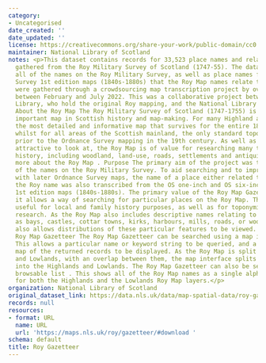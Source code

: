 ```yaml
---
category:
- Uncategorised
date_created: ''
date_updated: ''
license: https://creativecommons.org/share-your-work/public-domain/cc0
maintainer: National Library of Scotland
notes: <p>This dataset contains records for 33,523 place names and related information
  gathered from the Roy Military Survey of Scotland (1747-55). The dataset includes
  all of the names on the Roy Military Survey, as well as place names from later Ordnance
  Survey 1st edition maps (1840s-1880s) that the Roy Map names relate to. The names
  were gathered through a crowdsourcing map transcription project by over 180 volunteers
  between February and July 2022. This was a collaborative project between the British
  Library, who hold the original Roy mapping, and the National Library of Scotland.
  About the Roy Map The Roy Military Survey of Scotland (1747-1755) is a uniquely
  important map in Scottish history and map-making. For many Highland areas, it is
  the most detailed and informative map that survives for the entire 18th century,
  whilst for all areas of the Scottish mainland, the only standard topographic map
  prior to the Ordnance Survey mapping in the 19th century. As well as being strikingly
  attractive to look at, the Roy Map is of value for researching many types of landscape
  history, including woodland, land-use, roads, settlements and antiquities. Read
  more about the Roy Map . Purpose The primary aim of the project was to record all
  of the names on the Roy Military Survey. To aid searching and to improve the links
  with later Ordnance Survey maps, the name of a place either related to or nearby
  the Roy name was also transcribed from the OS one-inch and OS six-inch to the mile
  1st edition maps (1840s-1880s). The primary value of the Roy Map Gazetteer is that
  it allows a way of searching for particular places on the Roy Map. This is extremely
  useful for local and family history purposes, as well as for toponymic and placename
  research. As the Roy Map also includes descriptive names relating to features (such
  as bays, castles, cottar towns, kirks, harbours, mills, roads, or woods), the gazetteer
  also allows distributions of these particular features to be viewed. Searching the
  Roy Map Gazetteer The Roy Map Gazetteer can be searched using a map interface .
  This allows a particular name or keyword string to be queried, and a distribution
  map of the returned records to be displayed. As the Roy Map is split into the Highlands
  and Lowlands, with an overlap between them, the map interface splits the gazetteer
  into the Highlands and Lowlands. The Roy Map Gazetteer can also be searched as a
  browsable list . This shows all of the Roy Map names as a single alphabetical sequence,
  for both the Highlands and the Lowlands Roy Map layers.</p>
organization: National Library of Scotland
original_dataset_link: https://data.nls.uk/data/map-spatial-data/roy-gazetteer/
records: null
resources:
- format: URL
  name: URL
  url: 'https://maps.nls.uk/roy/gazetteer/#download '
schema: default
title: Roy Gazetteer
---
```

